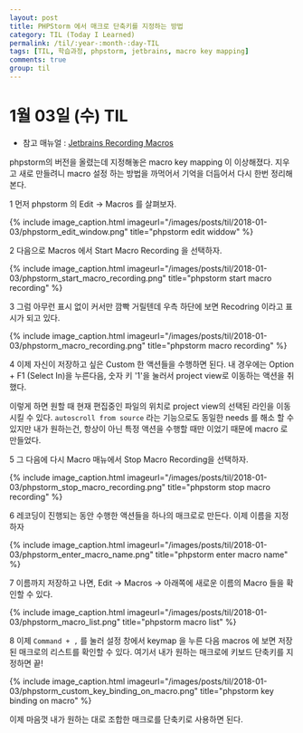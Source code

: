 ```yaml
---
layout: post
title: PHPStorm 에서 매크로 단축키를 지정하는 방법
category: TIL (Today I Learned)
permalink: /til/:year-:month-:day-TIL
tags: [TIL, 학습과정, phpstorm, jetbrains, macro key mapping]
comments: true
group: til
---
```


# 1월 03일 (수) TIL
- 참고 매뉴얼 : [Jetbrains Recording Macros](https://www.jetbrains.com/help/idea/recording-macros.html)

phpstorm의 버전을 올렸는데 지정해놓은 macro key mapping 이 이상해졌다. 지우고 새로 만들려니 macro 설정 하는 방법을 까먹어서 기억을 더듬어서 다시 한번 정리해본다.

1 먼저 phpstorm 의 Edit -> Macros 를 살펴보자.

{% include image_caption.html imageurl="/images/posts/til/2018-01-03/phpstorm_edit_window.png" title="phpstorm edit widdow" %}

2 다음으로 Macros 에서 Start Macro Recording 을 선택하자.

{% include image_caption.html imageurl="/images/posts/til/2018-01-03/phpstorm_start_macro_recording.png" title="phpstorm start macro recording" %}

<!--more-->

3 그럼 아무런 표시 없이 커서만 깜빡 거릴텐데 우측 하단에 보면 Recodring 이라고 표시가 되고 있다.

{% include image_caption.html imageurl="/images/posts/til/2018-01-03/phpstorm_macro_recording.png" title="phpstorm macro recording" %}

4 이제 자신이 저장하고 싶은 Custom 한 액션들을 수행하면 된다.
내 경우에는 Option + F1 (Select In)을 누른다음, 숫자 키 '1'을 눌러서 project view로 이동하는 액션을 취했다.

이렇게 하면 원할 때 현재 편집중인 파일의 위치로 project view의 선택된 라인을 이동시킬 수 있다.
`autoscroll from source` 라는 기능으로도 동일한 needs 를 해소 할 수 있지만 내가 원하는건, 항상이 아닌 특정 액션을 수행할 때만 이었기 때문에 macro 로 만들었다.

5 그 다음에 다시 Macro 매뉴에서 Stop Macro Recording을 선택하자.

{% include image_caption.html imageurl="/images/posts/til/2018-01-03/phpstorm_stop_macro_recording.png" title="phpstorm stop macro recording" %}

6 레코딩이 진행되는 동안 수행한 액션들을 하나의 매크로로 만든다. 이제 이름을 지정하자

{% include image_caption.html imageurl="/images/posts/til/2018-01-03/phpstorm_enter_macro_name.png" title="phpstorm enter macro name" %}

7 이름까지 저장하고 나면, Edit -> Macros -> 아래쪽에 새로운 이름의 Macro 들을 확인할 수 있다.

{% include image_caption.html imageurl="/images/posts/til/2018-01-03/phpstorm_macro_list.png" title="phpstorm macro list" %}

8 이제 `Command + ,` 를 눌러 설정 창에서 keymap 을 누른 다음 macros 에 보면 저장된 매크로의 리스트를 확인할 수 있다. 여기서 내가 원하는 매크로에 키보드 단축키를 지정하면 끝!

{% include image_caption.html imageurl="/images/posts/til/2018-01-03/phpstorm_custom_key_binding_on_macro.png" title="phpstorm key binding on macro" %}

이제 마음껏 내가 원하는 대로 조합한 매크로를 단축키로 사용하면 된다.

